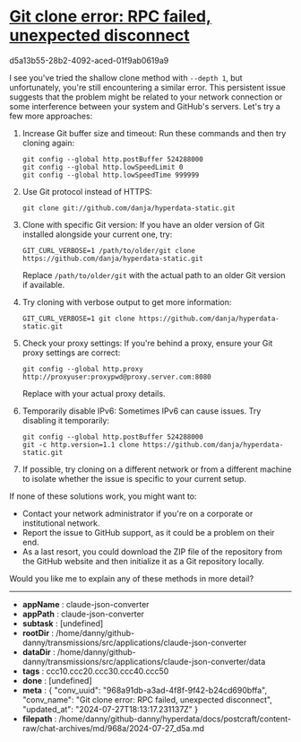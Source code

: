 # [Git clone error: RPC failed, unexpected disconnect](https://claude.ai/chat/968a91db-a3ad-4f8f-9f42-b24cd690bffa)

d5a13b55-28b2-4092-aced-01f9ab0619a9

 I see you've tried the shallow clone method with `--depth 1`, but unfortunately, you're still encountering a similar error. This persistent issue suggests that the problem might be related to your network connection or some interference between your system and GitHub's servers. Let's try a few more approaches:

1. Increase Git buffer size and timeout:
   Run these commands and then try cloning again:
   ```
   git config --global http.postBuffer 524288000
   git config --global http.lowSpeedLimit 0
   git config --global http.lowSpeedTime 999999
   ```

2. Use Git protocol instead of HTTPS:
   ```
   git clone git://github.com/danja/hyperdata-static.git
   ```

3. Clone with specific Git version:
   If you have an older version of Git installed alongside your current one, try:
   ```
   GIT_CURL_VERBOSE=1 /path/to/older/git clone https://github.com/danja/hyperdata-static.git
   ```
   Replace `/path/to/older/git` with the actual path to an older Git version if available.

4. Try cloning with verbose output to get more information:
   ```
   GIT_CURL_VERBOSE=1 git clone https://github.com/danja/hyperdata-static.git
   ```

5. Check your proxy settings:
   If you're behind a proxy, ensure your Git proxy settings are correct:
   ```
   git config --global http.proxy http://proxyuser:proxypwd@proxy.server.com:8080
   ```
   Replace with your actual proxy details.

6. Temporarily disable IPv6:
   Sometimes IPv6 can cause issues. Try disabling it temporarily:
   ```
   git config --global http.postBuffer 524288000
   git -c http.version=1.1 clone https://github.com/danja/hyperdata-static.git
   ```

7. If possible, try cloning on a different network or from a different machine to isolate whether the issue is specific to your current setup.

If none of these solutions work, you might want to:
- Contact your network administrator if you're on a corporate or institutional network.
- Report the issue to GitHub support, as it could be a problem on their end.
- As a last resort, you could download the ZIP file of the repository from the GitHub website and then initialize it as a Git repository locally.

Would you like me to explain any of these methods in more detail?

---

* **appName** : claude-json-converter
* **appPath** : claude-json-converter
* **subtask** : [undefined]
* **rootDir** : /home/danny/github-danny/transmissions/src/applications/claude-json-converter
* **dataDir** : /home/danny/github-danny/transmissions/src/applications/claude-json-converter/data
* **tags** : ccc10.ccc20.ccc30.ccc40.ccc50
* **done** : [undefined]
* **meta** : {
  "conv_uuid": "968a91db-a3ad-4f8f-9f42-b24cd690bffa",
  "conv_name": "Git clone error: RPC failed, unexpected disconnect",
  "updated_at": "2024-07-27T18:13:17.231137Z"
}
* **filepath** : /home/danny/github-danny/hyperdata/docs/postcraft/content-raw/chat-archives/md/968a/2024-07-27_d5a.md